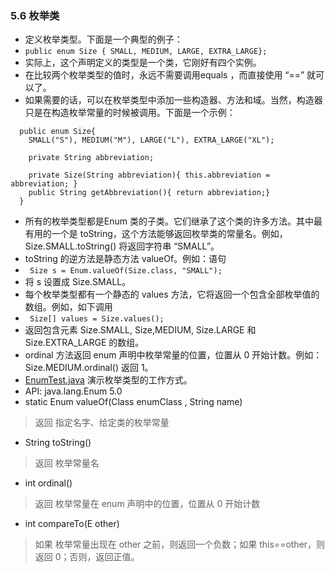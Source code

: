 ### 5.6 枚举类
- 定义枚举类型。下面是一个典型的例子：
- ` public enum Size { SMALL, MEDIUM, LARGE, EXTRA_LARGE}; `
- 实际上，这个声明定义的类型是一个类，它刚好有四个实例。
- 在比较两个枚举类型的值时，永远不需要调用equals ，而直接使用 “==” 就可以了。
- 如果需要的话，可以在枚举类型中添加一些构造器、方法和域。当然，构造器只是在构造枚举常量的时候被调用。下面是一个示例：
```
  public enum Size{
    SMALL("S"), MEDIUM("M"), LARGE("L"), EXTRA_LARGE("XL");
    
    private String abbreviation;
    
    private Size(String abbreviation){ this.abbreviation = abbreviation; }
    public String getAbbreviation(){ return abbreviation;}
  }
```
- 所有的枚举类型都是Enum 类的子类。它们继承了这个类的许多方法。其中最有用的一个是 toString，这个方法能够返回枚举类的常量名。例如，Size.SMALL.toString() 将返回字符串 “SMALL”。
- toString 的逆方法是静态方法 valueOf。例如：语句
- ` Size s = Enum.valueOf(Size.class, "SMALL");`
- 将 s 设置成 Size.SMALL。
- 每个枚举类型都有一个静态的 values 方法，它将返回一个包含全部枚举值的数组。例如，如下调用
- ` Size[] values = Size.values();`
- 返回包含元素 Size.SMALL, Size,MEDIUM, Size.LARGE 和 Size.EXTRA_LARGE 的数组。
- ordinal 方法返回 enum 声明中枚举常量的位置，位置从 0 开始计数。例如：Size.MEDIUM.ordinal() 返回 1。
- [EnumTest.java](https://github.com/Alex5Moon/notebooks/blob/master/CoreJavaVolume-I/v1ch05/enums/EnumTest.java) 演示枚举类型的工作方式。
- API: java.lang.Enum<E> 5.0
- static Enum valueOf(Class enumClass , String name)
> 返回 指定名字、给定类的枚举常量
- String toString()
> 返回 枚举常量名 
- int ordinal()
> 返回 枚举常量在 enum 声明中的位置，位置从 0 开始计数
- int compareTo(E other)  
> 如果 枚举常量出现在 other 之前，则返回一个负数；如果 this==other，则返回 0；否则，返回正值。
> 
